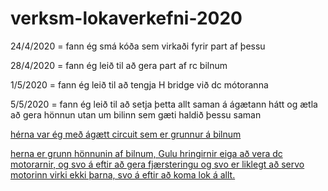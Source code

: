 # verksm-lokaverkefni-2020

24/4/2020  = fann ég smá kóða sem virkaði fyrir part af þessu

28/4/2020  = fann ég leið til að gera part af rc bilnum

1/5/2020  = fann ég leið til að tengja H bridge við dc mótoranna

5/5/2020  = fann ég leið til að setja þetta allt saman á ágætann hátt og ætla að gera hönnun utan um bilinn sem gæti haldið þessu saman

[hérna var ég með ágætt circuit sem er grunnur á bilnum](https://www.tinkercad.com/things/jxAaJQWFunf)

[herna er grunn hönnunin af bilnum, Gulu hringirnir eiga að vera dc motorarnir, og svo á eftir að gera fjærsteringu og svo er liklegt að servo motorinn virki ekki þarna, svo á eftir að koma lok á allt.](https://www.tinkercad.com/things/0sMJmvL47SQ)
